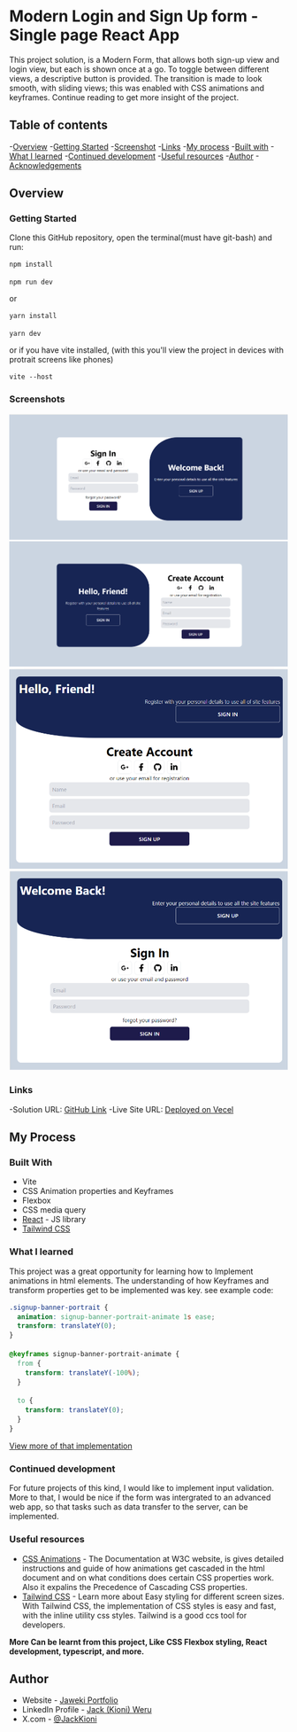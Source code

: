 # Modern Login and Sign Up form - Single page React App

This project solution, is a Modern Form, that allows both sign-up view and login view, but each is shown once at a go. To toggle between different views, a descriptive button is provided. The transition is made to look smooth, with sliding views; this was enabled with CSS animations and keyframes. Continue reading to get more insight of the project.

## Table of contents

-[Overview](#overview) -[Getting Started](#getting-started) -[Screenshot](#screenshot) -[Links](#links) -[My process](#my-process) -[Built with](#built-with) -[What I learned](#what-i-learned) -[Continued development](#continued-development) -[Useful resources](#useful-resources) -[Author](#author) -[Acknowledgements](#acknowledgments)

## Overview

### Getting Started

Clone this GitHub repository, open the terminal(must have git-bash) and run:

```npm
npm install

npm run dev
```

or

```npm
yarn install

yarn dev
```

or if you have vite installed, (with this you'll view the project in devices with protrait screens like phones)

```npm
vite --host
```

### Screenshots

![Screenshot1](./public/screenshot-1.png)
![Screenshot2](./public/screenshot-2.png)
![Screenshot3](./public/screenshot-3.png)
![Screenshot4](./public/screenshot-4.png)

### Links

-Solution URL: [GitHub Link](https://github.com/Jaweki/modern-login-signup-form)
-Live Site URL: [Deployed on Vecel](https://modern-login-signup-form.vercel.app/)

## My Process

### Built With

- Vite
- CSS Animation properties and Keyframes
- Flexbox
- CSS media query
- [React](https://reactjs.org/) - JS library
- [Tailwind CSS](https://tailwindcss.com/)

### What I learned

This project was a great opportunity for learning how to Implement animations in html elements. The understanding of how Keyframes and transform properties get to be implemented was key. see example code:

```css
.signup-banner-portrait {
  animation: signup-banner-portrait-animate 1s ease;
  transform: translateY(0);
}

@keyframes signup-banner-portrait-animate {
  from {
    transform: translateY(-100%);
  }

  to {
    transform: translateY(0);
  }
}
```

[View more of that implementation](./src/index.css)

### Continued development

For future projects of this kind, I would like to implement input validation. More to that, I would be nice if the form was intergrated to an advanced web app, so that tasks such as data transfer to the server, can be implemented.

### Useful resources

- [CSS Animations](https://www.w3.org/TR/css-animations-1/) - The Documentation at W3C website, is gives detailed instructions and guide of how animations get cascaded in the html document and on what conditions does certain CSS properties work. Also it expalins the Precedence of Cascading CSS properties.
- [Tailwind CSS](https://tailwindcss.com/docs/screens#custom-media-queries) - Learn more about Easy styling for different screen sizes. With Tailwind CSS, the implementation of CSS styles is easy and fast, with the inline utility css styles. Tailwind is a good ccs tool for developers.

**More Can be learnt from this project, Like CSS Flexbox styling, React development, typescript, and more.**

## Author

- Website - [Jaweki Portfolio](https://portfolio.jaweki.com)
- LinkedIn Profile - [Jack (Kioni) Weru](https://linkedin.com/in/jaweki-dekut)
- X.com - [@JackKioni](https://twitter.com/search?q=%40JackKioni&src=typed_query)

